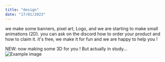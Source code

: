 ```yaml
---
title: "design"
date: "17/01/2023"
---
```

we make some banners, pixel art, Logo, and we are starting to make small animations (2D).
you can ask on the discord how to order your product and how to claim it.
it's free, we make it for fun and we are happy to help you !

NEW: now making some 3D for you ! But actually in study...
![Example image](https://cdn.dribbble.com/users/612275/screenshots/5674660/image.gif)

